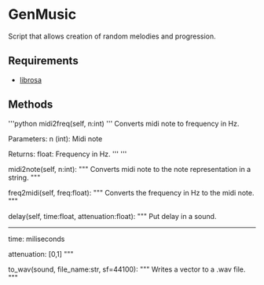 # GenMusic

Script that allows creation of random melodies and progression.


## Requirements

* [librosa](https://librosa.github.io/librosa/)

## Methods

'''python
midi2freq(self, n:int)
'''
Converts midi note to frequency in Hz.

Parameters:
n (int): Midi note

Returns:
float: Frequency in Hz.
'''
'''


midi2note(self, n:int):
"""
Converts midi note to the note representation in a string.
"""

freq2midi(self, freq:float):
"""
Converts the frequency in Hz to the midi note.
"""

delay(self, time:float, attenuation:float):
"""
Put delay in a sound.

---------------------
time: miliseconds

attenuation: [0,1]
"""

to_wav(sound, file_name:str, sf=44100):
"""
Writes a vector to a .wav file.
"""